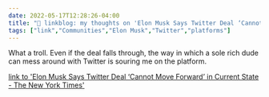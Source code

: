 ```yaml
---
date: 2022-05-17T12:28:26-04:00
title: "🔗 linkblog: my thoughts on 'Elon Musk Says Twitter Deal ‘Cannot Move Forward’ in Current State - The New York Times'"
tags: ["link","Communities","Elon Musk","Twitter","platforms"]
---
```

What a troll. Even if the deal falls through, the way in which a sole rich dude can mess around with Twitter is souring me on the platform.
 
[link to 'Elon Musk Says Twitter Deal ‘Cannot Move Forward’ in Current State - The New York Times'](https://www.nytimes.com/2022/05/17/business/elon-musk-twitter.html)
